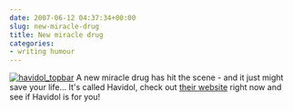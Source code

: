 ```yaml
---
date: 2007-06-12 04:37:34+00:00
slug: new-miracle-drug
title: New miracle drug
categories:
- writing humour
---
```


[![havidol_topbar](http://wordbit.freehostia.com/wp-content/uploads/2007/06/havidol_topbar1.jpg)](http://www.havidol.com) A new miracle drug has hit the scene - and it just might save your life... It's called Havidol, check out [their website](http://www.havidol.com) right now and see if Havidol is for you!
